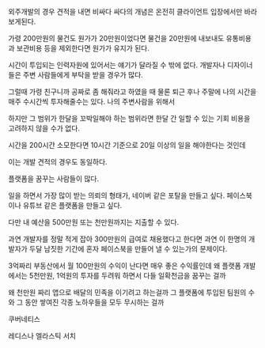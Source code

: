외주개발의 경우 견적을 내면 비싸다 싸다의 개념은 온전히 클라이언트 입장에서만 바라보게된다.

가령 200만원의 물건도 원가가 20만원이었다면 물건을 20만원에 내보내도 유통비용과 보관비용 등을 제외한다면 원가가 유지가 된다.

시간이 투입되는 인력자원에 있어서는 얘기가 달라질 수 밖에 없다. 개발자나 디자이너들은 주변 사람들에게 부탁을 받을 경우가 많다.

그럴때 가령 친구니까 공짜로 좀 해줘라고 하였을 때 물론 퇴근 후나 주말에 나의 시간을 매주 수시간씩 투자해줄수는 있다. 나의 주변사람을 위해서

하지만 그 범위가 한달을 꼬박일해야 하는 범위라면 한달 간 일할 수 있는 기회 비용을 고려하지 않을 수가 없다.

시간을 200시간 소모한다면 10시간 기준으로 20일 이상의 일을 해야한다는 것인데

이는 개발 견적의 경우도 동일하다.

플랫폼을 꿈꾸는 사람들이 많다.

일을 하면서 가장 많이 받는 의뢰의 형태가, 네이버 같은 포탈을 만들고 싶다. 페이스북이나 유튜브 같은 플랫폼을 만들고 싶다.

다만 내 예산을 500만원 또는 천만원까지는 지출할 수 있다.

과연 개발자를 정말 적게 잡아 300만원의 급여로 채용했다고 한다면 과연 이 한명의 개발자가 두달 남짓한 기간에 혼자 페이스북을 만들어 낼 수 있는가의 문제이다.


3억짜리 부동산에서 월 100만원의 수익이 난다면 매우 좋은 수익률인데 왜 플랫폼 개발에서는 5천만원, 1억원의 투자를 두려워 하면서 다들 일확천금을 꿈꾸는 걸까

왜 천만원 짜리 앱으로 배달의 민족을 이기려고 하는걸까 그 플랫폼에 투입된 팀원의 수와 그 동안 쌓여진 각종 노하우들을 모두 무시하는 걸까




쿠버네티스

레디스나 엘라스틱 서치